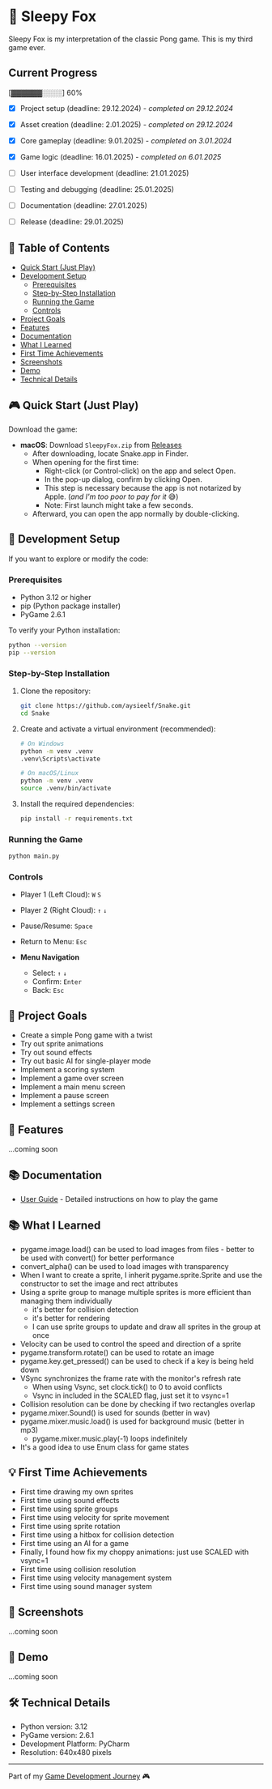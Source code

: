 # 🦊 Sleepy Fox

Sleepy Fox is my interpretation of the classic Pong game. This is my third game ever.

## Current Progress
[▓▓▓▓▓▓░░░░] 60%

- [x] Project setup (deadline: 29.12.2024) - _completed on 29.12.2024_
- [x] Asset creation (deadline: 2.01.2025) - _completed on 29.12.2024_
- [x] Core gameplay (deadline: 9.01.2025) - _completed on 3.01.2024_
- [x] Game logic (deadline: 16.01.2025) - _completed on 6.01.2025_
- [ ] User interface development (deadline: 21.01.2025)
- [ ] Testing and debugging (deadline: 25.01.2025)
- [ ] Documentation (deadline: 27.01.2025)
- [ ] Release (deadline: 29.01.2025)


## 📑 Table of Contents
- [Quick Start (Just Play)](#-quick-start-just-play)
- [Development Setup](#-development-setup)
  - [Prerequisites](#prerequisites)
  - [Step-by-Step Installation](#step-by-step-installation)
  - [Running the Game](#running-the-game)
  - [Controls](#controls)
- [Project Goals](#-project-goals)
- [Features](#-features)
- [Documentation](#-documentation)
- [What I Learned](#-what-i-learned)
- [First Time Achievements](#-first-time-achievements)
- [Screenshots](#-screenshots)
- [Demo](#-demo)
- [Technical Details](#-technical-details)

## 🎮 Quick Start (Just Play)
Download the game:
- **macOS**: Download `SleepyFox.zip` from [Releases](https://github.com/aysieelf/Snake/releases/tag/1.0.0)
  - After downloading, locate Snake.app in Finder. 
  - When opening for the first time:
    - Right-click (or Control-click) on the app and select Open. 
    - In the pop-up dialog, confirm by clicking Open. 
    - This step is necessary because the app is not notarized by Apple. (_and I'm too poor to pay for it_ 😅)
    - Note: First launch might take a few seconds.
  - Afterward, you can open the app normally by double-clicking.

## 🚀 Development Setup
If you want to explore or modify the code:

### Prerequisites
- Python 3.12 or higher
- pip (Python package installer)
- PyGame 2.6.1

To verify your Python installation:
```bash
python --version
pip --version
```

### Step-by-Step Installation
1. Clone the repository:
   ```bash
   git clone https://github.com/aysieelf/Snake.git
   cd Snake
   ```

2. Create and activate a virtual environment (recommended):
   ```bash
   # On Windows
   python -m venv .venv
   .venv\Scripts\activate

   # On macOS/Linux
   python -m venv .venv
   source .venv/bin/activate
   ```

3. Install the required dependencies:
   ```bash
   pip install -r requirements.txt
   ```

### Running the Game
```bash
python main.py
```

### Controls
  - Player 1 (Left Cloud): `W` `S`
  - Player 2 (Right Cloud): `↑` `↓`
  - Pause/Resume: `Space`
  - Return to Menu: `Esc`

- **Menu Navigation**
  - Select: `↑` `↓`
  - Confirm: `Enter`
  - Back: `Esc`

## 🎯 Project Goals
- Create a simple Pong game with a twist
- Try out sprite animations
- Try out sound effects
- Try out basic AI for single-player mode
- Implement a scoring system
- Implement a game over screen
- Implement a main menu screen
- Implement a pause screen
- Implement a settings screen

## 🚀 Features
...coming soon

## 📚 Documentation
- [User Guide](docs/user-guide.md) - Detailed instructions on how to play the game

## 📚 What I Learned
- pygame.image.load() can be used to load images from files - better to be used with convert() for better performance
- convert_alpha() can be used to load images with transparency
- When I want to create a sprite, I inherit pygame.sprite.Sprite and use the constructor to set the image and rect attributes
- Using a sprite group to manage multiple sprites is more efficient than managing them individually
  - it's better for collision detection
  - it's better for rendering
  - I can use sprite groups to update and draw all sprites in the group at once
- Velocity can be used to control the speed and direction of a sprite
- pygame.transform.rotate() can be used to rotate an image
- pygame.key.get_pressed() can be used to check if a key is being held down
- VSync synchronizes the frame rate with the monitor's refresh rate
   - When using Vsync, set clock.tick() to 0 to avoid conflicts
   - Vsync in included in the SCALED flag, just set it to vsync=1
- Collision resolution can be done by checking if two rectangles overlap
- pygame.mixer.Sound() is used for sounds (better in wav)
- pygame.mixer.music.load() is used for background music (better in mp3)
  - pygame.mixer.music.play(-1) loops indefinitely
- It's a good idea to use Enum class for game states

## 💡 First Time Achievements
- First time drawing my own sprites
- First time using sound effects
- First time using sprite groups
- First time using velocity for sprite movement
- First time using sprite rotation
- First time using a hitbox for collision detection
- First time using an AI for a game
- Finally, I found how fix my choppy animations: just use SCALED with vsync=1
- First time using collision resolution
- First time using velocity management system
- First time using sound manager system

## 📸 Screenshots
...coming soon

## 🎥 Demo
...coming soon

## 🛠️ Technical Details
- Python version: 3.12
- PyGame version: 2.6.1
- Development Platform: PyCharm
- Resolution: 640x480 pixels

---
Part of my [Game Development Journey](https://github.com/aysieelf/Game-Dev-Journey) 🎮
